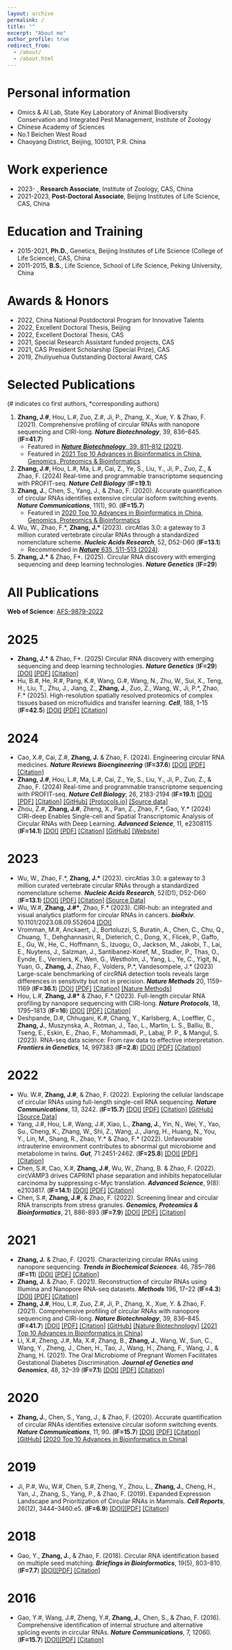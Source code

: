 ```yaml
---
layout: archive
permalink: /
title: ""
excerpt: "About me"
author_profile: true
redirect_from: 
  - /about/
  - /about.html
---
```


Personal information
======

* Omics & AI Lab, State Key Laboratory of Animal Biodiversity Conservation and Integrated Pest Management, Institute of Zoology
* Chinese Academy of Sciences
* No.1 Beichen West Road
* Chaoyang District, Beijing, 100101, P.R. China

Work experience
======
* 2023-    , <b>Research Associate</b>, Institute of Zoology, CAS, China
* 2021-2023, <b>Post-Doctoral Associate</b>, Beijing Institutes of Life Science, CAS, China

Education and Training
======
* 2015-2021, <b>Ph.D.</b>, Genetics, Beijing Institutes of Life Science (College of Life Science), CAS, China
* 2011-2015, <b>B.S.</b>, Life Science, School of Life Science, Peking University, China
  
Awards & Honors
======
* 2022, China National Postdoctoral Program for Innovative Talents
* 2022, Excellent Doctoral Thesis, Beijing
* 2022, Excellent Doctoral Thesis, CAS
* 2021, Special Research Assistant funded projects, CAS
* 2021, CAS President Scholarship (Special Prize), CAS
* 2019, Zhuliyuehua Outstanding Doctoral Award, CAS

Selected Publications
======

(# indicates co first authors, *corresponding authors)

1. **Zhang, J.#**, Hou, L.#, Zuo, Z.#, Ji, P., Zhang, X., Xue, Y. & Zhao, F. (2021). Comprehensive profiling of circular RNAs with nanopore sequencing and CIRI-long. ***Nature Biotechnology***, 39, 836–845. (**IF=41.7**)
   - Featured in [***Nature Biotechnology***, 39, 811–812 (2021)](https://www.nature.com/articles/s41587-021-00916-5).
   - Featured in [2021 Top 10 Advances in Bioinformatics in China, Genomics, Proteomics & Bioinformatics](http://gpb.big.ac.cn/news/1015)
2. **Zhang, J.#**, Hou, L.#, Ma, L.#, Cai, Z., Ye, S., Liu, Y., Ji, P., Zuo, Z., & Zhao, F. (2024) Real-time and programmable transcriptome sequencing with PROFIT-seq. ***Nature Cell Biology*** (**IF=19.1**) 
3. **Zhang, J.**, Chen, S., Yang, J., & Zhao, F. (2020). Accurate quantification of circular RNAs identifies extensive circular isoform switching events. ***Nature Communications***, 11(1), 90. (**IF=15.7**)
   - Featured in [2020 Top 10 Advances in Bioinformatics in China, Genomics, Proteomics & Bioinformatics](http://gpb.big.ac.cn/news/1014)
4. Wu, W., Zhao, F.\*, **Zhang, J.\*** (2023). circAtlas 3.0: a gateway to 3 million curated vertebrate circular RNAs through a standardized nomenclature scheme. ***Nucleic Acids Research***, 52, D52-D60 (**IF=13.1**)
   - Recommended in [***Nature*** 635, 511-513 (2024)](https://www.nature.com/articles/d41586-024-03683-w).
5.	**Zhang, J.\*** & Zhao, F\*. (2025). Circular RNA discovery with emerging sequencing and deep learning technologies. ***Nature Genetics*** (**IF=29**)

All Publications
======

**Web of Science**: [AFS-9879-2022](https://www.webofscience.com/wos/author/record/AFS-9879-2022)

# 2025

- **Zhang, J.\*** & Zhao, F\*. (2025) Circular RNA discovery with emerging sequencing and deep learning technologies. ***Nature Genetics*** (**IF=29**) [[DOI]](https://doi.org/10.1038/s41588-025-02157-7) [[PDF]](/files/22.Zhang%20&%20Zhao%202025%20-%20Circular%20RNA%20discovery%20with%20emerging%20sequencing%20and%20deep%20learning%20technologies.pdf) [[Citation]](/files/22.Zhang%20&%20Zhao%202025%20-%20Circular%20RNA%20discovery%20with%20emerging%20sequencing%20and%20deep%20learning%20technologies.ris)
- Hu, B.#, He, R.#, Pang, K.#, Wang, G.#, Wang, N., Zhu, W., Sui, X., Teng, H., Liu, T., Zhu, J., Jiang, Z., **Zhang, J.**, Zuo, Z., Wang, W., Ji, P.\*, Zhao, F.\* (2025). High-resolution spatially resolved proteomics of complex tissues based on microfluidics and transfer learning. ***Cell***, 188, 1-15 (**IF=42.5**) [[DOI]](https://doi.org/10.1016/j.cell.2024.12.023) [[PDF]](/files/21.%20Hu%20et%20al.%202025%20-%20High-resolution%20spatially%20resolved%20proteomics%20of%20complex%20tissues%20based%20on%20microfluidics%20and%20transfer%20learning.pdf) [[Citation]](/files/21.%20Hu%20et%20al.%202025%20-%20High-resolution%20spatially%20resolved%20proteomics%20of%20complex%20tissues%20based%20on%20microfluidics%20and%20transfer%20learning.ris)

# 2024

- Cao, X.#, Cai, Z.#, **Zhang, J.** & Zhao, F. (2024). Engineering circular RNA medicines. ***Nature Reviews Bioengineering*** (**IF=37.6**) [[DOI]](https://doi.org/10.1038/s44222-024-00259-1) [[PDF]](/files/20.%20Cao%20et%20al.%202024%20-%20Engineering%20circular%20RNA%20medicines.pdf) [[Citation]](/files/20.%20Cao%20et%20al.%202024%20-%20Engineering%20circular%20RNA%20medicines.ris)
- **Zhang, J.#**, Hou, L.#, Ma, L.#, Cai, Z., Ye, S., Liu, Y., Ji, P., Zuo, Z., & Zhao, F. (2024) Real-time and programmable transcriptome sequencing with PROFIT-seq. ***Nature Cell Biology***, 26, 2183-2194 (**IF=19.1**) [[DOI]](https://doi.org/10.1038/s41556-024-01537-1) [[PDF]](/files/19.%20Zhang%20et%20al.%202024%20-%20Real-time%20and%20programmable%20transcriptome%20sequencing%20with%20PROFIT-seq-seq.pdf) [[Citation]](/files/19.%20Zhang%20et%20al.%202024%20-%20Real-time%20and%20programmable%20transcriptome%20sequencing%20with%20PROFIT-seq-seq.ris) [[GitHub]](https://github.com/bioinfo-biols/PROFIT-seq) [[Protocols.io]](https://www.protocols.io/view/real-time-and-programmable-transcriptome-sequencin-5jyl8p19rg2w/v1) [[Source data]](https://doi.org/10.5281/zenodo.12697812)
- Zhou, Z.#, **Zhang, J.#**, Zheng, X., Pan, Z., Zhao, F.\*, Gao, Y.\* (2024) CIRI-deep Enables Single-cell and Spatial Transcriptomic Analysis of Circular RNAs with Deep Learning. ***Advanced Science***, 11, e2308115 (**IF=14.1**) [[DOI]](https://doi.org/10.1002/advs.202308115) [[PDF]](/files/18.%20Zhou%20et%20al.%202024%20-%20CIRI‐Deep%20Enables%20Single‐Cell%20and%20Spatial%20Transcriptomic%20Analysis%20of%20Circular%20RNAs%20with%20Deep%20Learning.pdf) [[Citation]](/files/18.%20Zhou%20et%20al.%202024%20-%20CIRI‐Deep%20Enables%20Single‐Cell%20and%20Spatial%20Transcriptomic%20Analysis%20of%20Circular%20RNAs%20with%20Deep%20Learning.ris) [[GitHub]](https://github.com/gyjames/CIRI-deep) [[Website]](https://ngdc.cncb.ac.cn/bit/ciriDeep)

# 2023

- Wu, W., Zhao, F.\*, **Zhang, J.\*** (2023). circAtlas 3.0: a gateway to 3 million curated vertebrate circular RNAs through a standardized nomenclature scheme. ***Nucleic Acids Research***, 52(D1), D52-D60 (**IF=13.1**) [[DOI]](https://doi.org/10.1093/nar/gkad770) [[PDF]](/files/17.%20Wu%20etl%20al.%202023%20-%20circAtlas%203.0:%20a%20gateway%20to%203%20million%20curated%20vertebrate%20circular%20RNAs%20based%20on a%20standardized%20nomenclature%20scheme.pdf) [[Citation]](/files/17.%20Wu%20etl%20al.%202023%20-%20circAtlas%203.0:%20a%20gateway%20to%203%20million%20curated%20vertebrate%20circular%20RNAs%20based%20on a%20standardized%20nomenclature%20scheme.ris) [[Source Data]](https://zenodo.org/record/8314870)
- Wu, W.#, **Zhang, J.#\***, Zhao, F.\* (2023). CIRI-hub: an integrated and visual analytics platform for circular RNAs in cancers. ***bioRxiv***. 10.1101/2023.08.09.552604 [[DOI]](https://doi.org/10.1101/2023.08.09.552604)
- Vromman, M.#, Anckaert, J., Bortoluzzi, S, Buratin, A., Chen, C., Chu, Q., Chuang, T., Dehghannasiri, R., Dieterich, C., Dong, X., Flicek, P., Gaffo, E., Gu, W., He, C., Hoffmann, S., Izuogu, O., Jackson, M., Jakobi, T., Lai, E., Nuytens, J., Salzman, J., Santibanez-Koref, M., Stadler, P., Thas, O., Eynde, E., Verniers, K., Wen, G., Westholm, J., Yang, L., Ye, C., Yigit, N., Yuan, G., **Zhang, J.**, Zhao, F., Volders, P.\*, Vandesompele, J.\* (2023) Large-scale benchmarking of circRNA detection tools reveals large differences in sensitivity but not in precision. ***Nature Methods*** 20, 1159–1169 (**IF=36.1**) [[DOI]](https://doi.org/10.1038/s41592-023-01944-6) [[PDF]](/files/15.%20Vromman%20et%20al%20.2023%20-%20Large-scale%20benchmarking%20of%20circRNA%20detection%20tools%20reveals%20large%20differences%20in%20sensitivity%20but%20not%20in%20precision.pdf) [[Citation]](/files/15.%20Vromman%20et%20al%20.2023%20-%20Large-scale%20benchmarking%20of%20circRNA%20detection%20tools%20reveals%20large%20differences%20in%20sensitivity%20but%20not%20in%20precision.ris) [[Nature Methods]](https://www.nature.com/articles/s41592-023-01945-5)
- Hou, L.#, **Zhang, J.#\*** & Zhao, F.\* (2023). Full-length circular RNA profiling by nanopore sequencing with CIRI-long. ***Nature Protocols***, 18, 1795–1813 (**IF=16**) [[DOI]](https://doi.org/10.1038/s41596-023-00815-w) [[PDF]](/files/14.%20Hou%20et%20al.%202023%20-%20Full-length%20circular%20RNA%20profiling%20by%20nanopore%20sequencing%20with%20CIRI-long.pdf) [[Citation]](/files/14.%20Hou%20et%20al.%202023%20-%20Full-length%20circular%20RNA%20profiling%20by%20nanopore%20sequencing%20with%20CIRI-long.ris)
- Deshpande, D.#, Chhugani, K.#, Chang, Y., Karlsberg, A., Loeffler, C., **Zhang, J.**, Muszynska, A., Rotman, J., Tao, L., Martin, L. S., Balliu, B., Tseng, E., Eskin, E., Zhao, F., Mohammadi, P., Labaj, P. P., & Mangul, S. (2023). RNA-seq data science: From raw data to effective interpretation. ***Frontiers in Genetics***, 14, 997383 (**IF=2.8**) [[DOI]](https://doi.org/10.3389/fgene.2023.997383) [[PDF]](/files/13.%20Deshpande%20et%20al.%202023%20-%20RNA-seq%20data%20science%20from%20raw%20data%20to%20effective%20interpretation.pdf) [[Citation]](/files/13.%20Deshpande%20et%20al.%202023%20-%20RNA-seq%20data%20science%20from%20raw%20data%20to%20effective%20interpretation.enw)

# 2022

- Wu. W.#, **Zhang, J.#**, & Zhao, F. (2022). Exploring the cellular landscape of circular RNAs using full-length single-cell RNA sequencing. ***Nature Communications***, 13, 3242. (**IF=15.7**) [[DOI]](https://doi.org/10.1038/s41467-022-30963-8) [[PDF]](/files/12.%20Wu%20et%20al.%202022%20-%20Exploring%20the%20cellular%20landscape%20of%20circular%20RNAs%20using%20full-length%20single-cell%20RNA%20sequencing.pdf) [[Citation]](/files/12.%20Wu%20et%20al.%202022%20-%20Exploring%20the%20cellular%20landscape%20of%20circular%20RNAs%20using%20full-length%20single-cell%20RNA%20sequencing.ris) [[GitHub]](https://github.com/bioinfo-biols/Code_for_circSC) [[Source Data]](https://zenodo.org/record/6528434)
- Yang, J.#, Hou, L.#, Wang, J.#, Xiao, L., **Zhang, J.**, Yin, N., Wei, Y., Yao, Su., Cheng, K., Zhang, W., Shi, Z., Wang, J., Jiang, H., Huang, N., You, Y., Lin, M., Shang, R., Zhao, Y.\* & Zhao, F.\* (2022). Unfavourable intrauterine environment contributes to abnormal gut microbiome and metabolome in twins. ***Gut***, 71:2451-2462. (**IF=25.8**) [[DOI]](https://doi.org/10.1136/gutjnl-2021-326482) [[PDF]](/files/11.%20Yang%20et%20al.%202022%20-%20Unfavourable%20intrauterine%20environment%20contributes%20to%20abnormal%20gut%20microbiome%20and%20metabolome%20in%20twins.pdf) [[Citation]](/files/11.%20Yang%20et%20al.%202022%20-%20Unfavourable%20intrauterine%20environment%20contributes%20to%20abnormal%20gut%20microbiome%20and%20metabolome%20in%20twins.ris)
- Chen, S.#, Cao, X.#, **Zhang, J.#**, Wu, W., Zhang, B. & Zhao, F. (2022). circVAMP3 drives CAPRIN1 phase separation and inhibits hepatocellular carcinoma by suppressing c-Myc translation. ***Advanced Science***, 9(8): e2103817. (**IF=14.1**) [[DOI]](https://doi.org/10.1002/advs.202103817) [[PDF]](/files/10.%20Chen%20et%20al.%202022%20-%20CircVAMP3%20drives%20CAPRIN1%20phase%20separation%20and%20inhibits%20hepatocellular%20carcinoma%20by%20suppressing%20c-myc%20translation.pdf) [[Citation]](/files/10.%20Chen%20et%20al.%202022%20-%20CircVAMP3%20drives%20CAPRIN1%20phase%20separation%20and%20inhibits%20hepatocellular%20carcinoma%20by%20suppressing%20c-myc%20translation.ris)
- Chen, S.#, **Zhang, J.#**, & Zhao, F. (2022). Screening linear and circular RNA transcripts from stress granules. ***Genomics, Proteomics & Bioinformatics***, 21, 886-893 (**IF=7.9**) [[DOI]](https://doi.org/10.1016/j.gpb.2022.01.003) [[PDF]](/files/9.%20Chen%20et%20al.%202022%20-%20Screening%20linear%20and%20circular%20RNA%20transcripts%20from%20stress%20granules.pdf) [[Citation]](/files/9.%20Chen%20et%20al.%202022%20-%20Screening%20linear%20and%20circular%20RNA%20transcripts%20from%20stress%20granules.ris)

# 2021

- **Zhang, J.** & Zhao, F. (2021). Characterizing circular RNAs using nanopore sequencing. ***Trends in Biochemical Sciences***. 46, 785–786 (**IF=11**) [[DOI]](https://doi.org/10.1016/j.tibs.2021.06.002) [[PDF]](/files/8.%20Zhang%20and%20Zhao%202021%20-%20Characterizing%20Circular%20RNAs%20Using%20Nanopore%20Sequencing.pdf) [[Citation]](/files/8.%20Zhang%20and%20Zhao%202021%20-%20Characterizing%20Circular%20RNAs%20Using%20Nanopore%20Sequencing.ris)
- **Zhang, J.** & Zhao, F. (2021). Reconstruction of circular RNAs using Illumina and Nanopore RNA-seq datasets. ***Methods*** 196, 17–22 (**IF=4.3**) [[DOI]](https://doi.org/10.1016/j.ymeth.2021.03.017) [[PDF]](/files/7.%20Zhang%20and%20Zhao%202021%20-%20Reconstruction%20of%20circular%20RNAs%20using%20Illumina%20and%20Nanopore%20RNA-seq%20datasets.pdf) [[Citation]](/files/7.%20Zhang%20and%20Zhao%202021%20-%20Reconstruction%20of%20circular%20RNAs%20using%20Illumina%20and%20Nanopore%20RNA-seq%20datasets.ris)
- **Zhang, J.#**, Hou, L.#, Zuo, Z.#, Ji, P., Zhang, X., Xue, Y. & Zhao, F. (2021). Comprehensive profiling of circular RNAs with nanopore sequencing and CIRI-long. ***Nature Biotechnology***, 39, 836–845. (**IF=41.7**) [[DOI]](https://doi.org/10.1038/s41587-021-00842-6) [[PDF]](/files/6.%20Zhang%20et%20al.%202021%20-%20Comprehensive%20profiling%20of%20circular%20RNAs%20with%20nanopore%20sequencing%20and%20CIRI-long.pdf) [[Citation]](/files/6.%20Zhang%20et%20al.%202021%20-%20Comprehensive%20profiling%20of%20circular%20RNAs%20with%20nanopore%20sequencing%20and%20CIRI-long.ris) [[GitHub]](https://github.com/bioinfo-biols/CIRI-long) [[Nature Biotechnology]](https://www.nature.com/articles/s41587-021-00916-5) [[2021 Top 10 Advances in Bioinformatics in China]](http://gpb.big.ac.cn/news/1015) 
- Li, X.#, Zheng, J.#, Ma, X.#, Zhang, B., **Zhang, J.**, Wang, W., Sun, C., Wang, Y., Zheng, J., Chen, H., Tao, J., Wang, H., Zhang, F., Wang, J., & Zhang, H. (2021). The Oral Microbiome of Pregnant Women Facilitates Gestational Diabetes Discrimination. ***Journal of Genetics and Genomics***, 48, 32–39 (**IF=7.1**) [[DOI]](https://doi.org/10.1016/j.jgg.2020.11.006) [[PDF]](/files/5.%20Li%20et%20al.%202021%20-%20The%20Oral%20Microbiome%20of%20Pregnant%20Women%20Facilitates%20Gestational%20Diabetes%20Discrimination.pdf) [[Citation]](/files/5.%20Li%20et%20al.%202021%20-%20The%20Oral%20Microbiome%20of%20Pregnant%20Women%20Facilitates%20Gestational%20Diabetes%20Discrimination.ris)

# 2020

- **Zhang, J.**, Chen, S., Yang, J., & Zhao, F. (2020). Accurate quantification of circular RNAs identifies extensive circular isoform switching events. ***Nature Communications***, 11, 90. (**IF=15.7**) [[DOI]](https://doi.org/10.1038/s41467-019-13840-9) [[PDF]](/files/4.%20Zhang%20et%20al.%202020%20-%20Accurate%20quantification%20of%20circular%20RNAs%20identifies%20extensive%20circular%20isoform%20switching%20events.pdf) [[Citation]](/files/4.%20Zhang%20et%20al.%202020%20-%20Accurate%20quantification%20of%20circular%20RNAs%20identifies%20extensive%20circular%20isoform%20switching%20events.ris) [[GitHub]](https://github.com/bioinfo-biols/CIRIquant) [[2020 Top 10 Advances in Bioinformatics in China]](http://gpb.big.ac.cn/news/1014)

# 2019

- Ji, P.#, Wu, W.#, Chen, S.#, Zheng, Y., Zhou, L., **Zhang, J.**, Cheng, H., Yan, J., Zhang, S., Yang, P., & Zhao, F. (2019). Expanded Expression Landscape and Prioritization of Circular RNAs in Mammals. ***Cell Reports***, 26(12), 3444–3460.e5. (**IF=6.9**) [[DOI]](https://doi.org/10.1016/j.celrep.2019.02.078)[[PDF]](/files/3.%20Ji%20et%20al.%202019%20-%20Expanded%20Expression%20Landscape%20and%20Prioritization%20of%20Circular%20RNAs%20in%20Mammals.pdf) [[Citation]](/files/3.%20Ji%20et%20al.%202019%20-%20Expanded%20Expression%20Landscape%20and%20Prioritization%20of%20Circular%20RNAs%20in%20Mammals.ris)

# 2018

- Gao, Y., **Zhang, J.**, & Zhao, F. (2018). Circular RNA identification based on multiple seed matching. ***Briefings in Bioinformatics***, 19(5), 803–810. (**IF=7.7**) [[DOI]](https://doi.org/10.1093/bib/bbx014)[[PDF]](/files/2.%20Gao%20et%20al.%202018%20-%20Circular%20RNA%20identification%20based%20on%20multiple%20seed%20matching.pdf) [[Citation]](/files/2.%20Gao%20et%20al.%202018%20-%20Circular%20RNA%20identification%20based%20on%20multiple%20seed%20matching.ris)

# 2016

- Gao, Y.#, Wang, J.#, Zheng, Y.#, **Zhang, J.**, Chen, S., & Zhao, F. (2016). Comprehensive identification of internal structure and alternative splicing events in circular RNAs. ***Nature Communications***, 7, 12060. (**IF=15.7**) [[DOI]](https://doi.org/10.1038/ncomms12060)[[PDF]](/files/1.%20Gao%20et%20al.%202016%20-%20Comprehensive%20identification%20of%20internal%20structure%20and%20alternative%20splicing%20events%20in%20circular%20RNAs.pdf) [[Citation]](/files/1.%20Gao%20et%20al.%202016%20-%20Comprehensive%20identification%20of%20internal%20structure%20and%20alternative%20splicing%20events%20in%20circular%20RNAs.ris)
